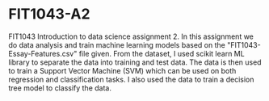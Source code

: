 # FIT1043-A2
FIT1043 Introduction to data science assignment 2. In this assignment we do data analysis and train machine learning models based on the "FIT1043-Essay-Features.csv" file given. From the dataset, I used scikit learn ML library to separate the data into training and test data. The data is then used to train a Support Vector Machine (SVM) which can be used on both regression and classification tasks. I also used the data to train a decision tree model to classify the data. 
